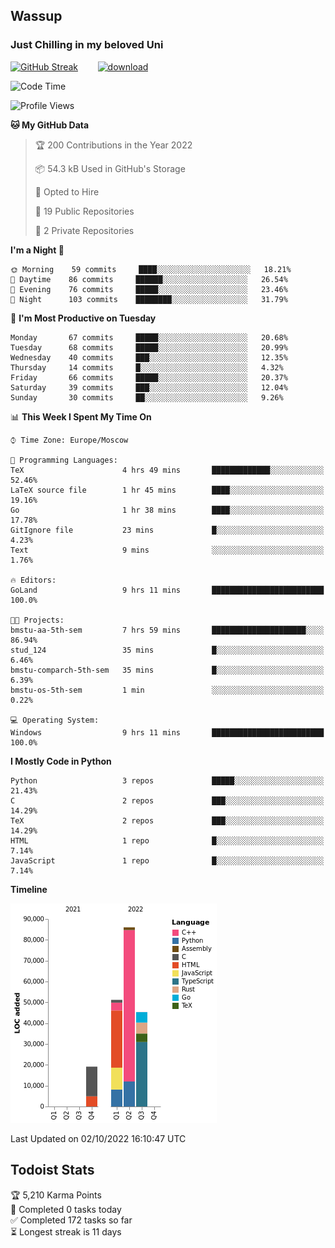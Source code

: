 ## Wassup 
### Just Chilling in my beloved Uni 

<!--
-->

[![GitHub Streak](http://github-readme-streak-stats.herokuapp.com?user=archeoss&theme=shades-of-purple&hide_border=true&date_format=j%20M%5B%20Y%5D)](https://git.io/streak-stats)&nbsp;&nbsp;&nbsp;&nbsp;&nbsp;&nbsp;&nbsp;&nbsp;[![download](https://user-images.githubusercontent.com/68448737/147796309-d8b65b1d-4dde-40d9-b03a-2b42aaa6cd43.jpeg)
](http://bmstu.ru/)

<!--START_SECTION:waka-->
![Code Time](http://img.shields.io/badge/Code%20Time-595%20hrs%2056%20mins-blue)

![Profile Views](http://img.shields.io/badge/Profile%20Views-0-blue)

**🐱 My GitHub Data** 

> 🏆 200 Contributions in the Year 2022
 > 
> 📦 54.3 kB Used in GitHub's Storage 
 > 
> 💼 Opted to Hire
 > 
> 📜 19 Public Repositories 
 > 
> 🔑 2 Private Repositories  
 > 
**I'm a Night 🦉** 

```text
🌞 Morning    59 commits     ████░░░░░░░░░░░░░░░░░░░░░   18.21% 
🌆 Daytime    86 commits     ██████░░░░░░░░░░░░░░░░░░░   26.54% 
🌃 Evening    76 commits     █████░░░░░░░░░░░░░░░░░░░░   23.46% 
🌙 Night      103 commits    ████████░░░░░░░░░░░░░░░░░   31.79%

```
📅 **I'm Most Productive on Tuesday** 

```text
Monday       67 commits     █████░░░░░░░░░░░░░░░░░░░░   20.68% 
Tuesday      68 commits     █████░░░░░░░░░░░░░░░░░░░░   20.99% 
Wednesday    40 commits     ███░░░░░░░░░░░░░░░░░░░░░░   12.35% 
Thursday     14 commits     █░░░░░░░░░░░░░░░░░░░░░░░░   4.32% 
Friday       66 commits     █████░░░░░░░░░░░░░░░░░░░░   20.37% 
Saturday     39 commits     ███░░░░░░░░░░░░░░░░░░░░░░   12.04% 
Sunday       30 commits     ██░░░░░░░░░░░░░░░░░░░░░░░   9.26%

```


📊 **This Week I Spent My Time On** 

```text
⌚︎ Time Zone: Europe/Moscow

💬 Programming Languages: 
TeX                      4 hrs 49 mins       █████████████░░░░░░░░░░░░   52.46% 
LaTeX source file        1 hr 45 mins        ████░░░░░░░░░░░░░░░░░░░░░   19.16% 
Go                       1 hr 38 mins        ████░░░░░░░░░░░░░░░░░░░░░   17.78% 
GitIgnore file           23 mins             █░░░░░░░░░░░░░░░░░░░░░░░░   4.23% 
Text                     9 mins              ░░░░░░░░░░░░░░░░░░░░░░░░░   1.76%

🔥 Editors: 
GoLand                   9 hrs 11 mins       █████████████████████████   100.0%

🐱‍💻 Projects: 
bmstu-aa-5th-sem         7 hrs 59 mins       █████████████████████░░░░   86.94% 
stud_124                 35 mins             █░░░░░░░░░░░░░░░░░░░░░░░░   6.46% 
bmstu-comparch-5th-sem   35 mins             █░░░░░░░░░░░░░░░░░░░░░░░░   6.39% 
bmstu-os-5th-sem         1 min               ░░░░░░░░░░░░░░░░░░░░░░░░░   0.22%

💻 Operating System: 
Windows                  9 hrs 11 mins       █████████████████████████   100.0%

```

**I Mostly Code in Python** 

```text
Python                   3 repos             █████░░░░░░░░░░░░░░░░░░░░   21.43% 
C                        2 repos             ███░░░░░░░░░░░░░░░░░░░░░░   14.29% 
TeX                      2 repos             ███░░░░░░░░░░░░░░░░░░░░░░   14.29% 
HTML                     1 repo              █░░░░░░░░░░░░░░░░░░░░░░░░   7.14% 
JavaScript               1 repo              █░░░░░░░░░░░░░░░░░░░░░░░░   7.14%

```


**Timeline**

![Chart not found](https://raw.githubusercontent.com/archeoss/archeoss/master/charts/bar_graph.png) 


 Last Updated on 02/10/2022 16:10:47 UTC
<!--END_SECTION:waka-->

## Todoist Stats

<!-- TODO-IST:START -->
🏆  5,210 Karma Points           
🌸  Completed 0 tasks today           
✅  Completed 172 tasks so far           
⏳  Longest streak is 11 days
<!-- TODO-IST:END -->
